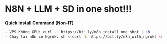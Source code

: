 # N8N + LLM + SD in one shot!!!

**Quick Install Command (Non-IT)**

```bash
- VPS Không GPU: curl -L https://bit.ly/n8n_install_one_shot | sh
- Chạy lại n8n có Ngrok: sh <(curl -L https://bit.ly/n8n_with_ngrok) (chỉ chạy sau khi chạy 1 trong 2 lệnh trên)
```

